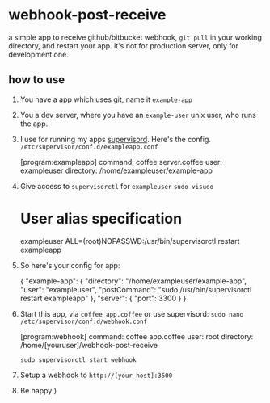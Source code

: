
# webhook-post-receive #

a simple app to receive github/bitbucket webhook, `git pull` in your working directory, and restart your app. it's not for production server, only for development one.

## how to use ##

1. You have a app which uses git, name it `example-app`

2. You a dev server, where you have an `example-user` unix user, who runs the app.

3. I use for running my apps [supervisord](http://supervisord.org/).
Here's the config.
`/etc/supervisor/conf.d/exampleapp.conf`

    [program:exampleapp]
    command: coffee server.coffee
    user: exampleuser
    directory: /home/exampleuser/example-app

4. Give access to `supervisorctl` for `exampleuser`
`sudo visudo`
 
     # User alias specification
     exampleuser ALL=(root)NOPASSWD:/usr/bin/supervisorctl restart exampleapp

5. So here's your config for app:

    {
      "example-app": {
        "directory": "/home/exampleuser/example-app",
        "user": "exampleuser",
        "postCommand": "sudo /usr/bin/supervisorctl restart exampleapp"
    },
    "server": {
        "port": 3300
    }
    }

6. Start this app, via `coffee app.coffee` or use supervisord:
    `sudo nano /etc/supervisor/conf.d/webhook.conf`

    [program:webhook]
    command: coffee app.coffee
    user: root
    directory: /home/[youruser]/webhook-post-receive

    `sudo supervisorctl start webhook`

7. Setup a webhook to `http://[your-host]:3500`

8. Be happy:)